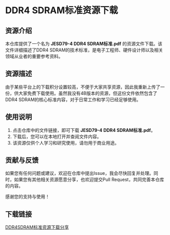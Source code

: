 # DDR4 SDRAM标准资源下载

## 资源介绍

本仓库提供了一个名为 **JESD79-4 DDR4 SDRAM标准.pdf** 的资源文件下载。该文件详细描述了DDR4 SDRAM的技术标准，是电子工程师、硬件设计师以及相关领域从业者的重要参考资料。

## 资源描述

由于某些平台上的下载积分设置较高，不便于大家共享资源，因此我重新上传了一份，供大家免费下载使用。虽然我没有4B版本的资源，但这份文件依然包含了DDR4 SDRAM的核心标准内容，对于日常工作和学习已经足够使用。

## 使用说明

1. 点击仓库中的文件链接，即可下载 **JESD79-4 DDR4 SDRAM标准.pdf**。
2. 下载后，您可以在本地打开并查阅文件内容。
3. 该资源仅供个人学习和研究使用，请勿用于商业用途。

## 贡献与反馈

如果您有任何问题或建议，欢迎在仓库中提出Issue，我会尽快回复并处理。同时，如果您有其他相关资源愿意分享，也欢迎提交Pull Request，共同完善本仓库的内容。

感谢您的支持与使用！

## 下载链接

[DDR4SDRAM标准资源下载分享](https://pan.quark.cn/s/2953220c1f8c)